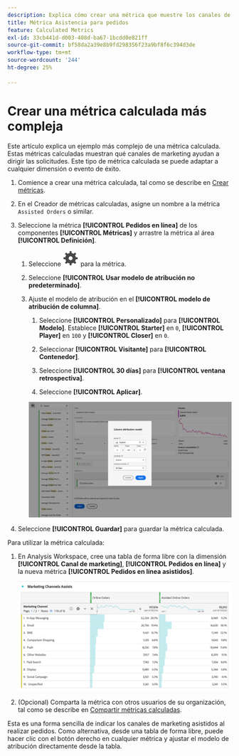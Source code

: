 ```yaml
---
description: Explica cómo crear una métrica que muestre los canales de marketing asistidos al realizar pedidos. Esto puede adaptarse a cualquier otro evento de éxito o dimensión que resulte de interés.
title: Métrica Asistencia para pedidos
feature: Calculated Metrics
exl-id: 33cb441d-d003-408d-ba67-1bcdd0e821ff
source-git-commit: bf58da2a39e8b9fd298356f23a9bf8f6c394d3de
workflow-type: tm+mt
source-wordcount: '244'
ht-degree: 25%

---
```


# Crear una métrica calculada más compleja

Este artículo explica un ejemplo más complejo de una métrica calculada. Estas métricas calculadas muestran qué canales de marketing ayudan a dirigir las solicitudes. Este tipo de métrica calculada se puede adaptar a cualquier dimensión o evento de éxito.

1. Comience a crear una métrica calculada, tal como se describe en [Crear métricas](/help/components/c-calcmetrics/c-workflow/cm-workflow/c-build-metrics/cm-build-metrics.md).

1. En el Creador de métricas calculadas, asigne un nombre a la métrica `Assisted Orders` o similar.

1. Seleccione la métrica **[!UICONTROL Pedidos en línea]** de los componentes **[!UICONTROL Métricas]** y arrastre la métrica al área **[!UICONTROL Definición]**.

   1. Seleccione ![Setting](/help/assets/icons/Setting.svg) para la métrica.
   1. Seleccione **[!UICONTROL Usar modelo de atribución no predeterminado]**.
   1. Ajuste el modelo de atribución en el **[!UICONTROL modelo de atribución de columna]**.
      1. Seleccione **[!UICONTROL Personalizado]** para **[!UICONTROL Modelo]**. Establece **[!UICONTROL Starter]** en `0`, **[!UICONTROL Player]** en `100` y **[!UICONTROL Closer]** en `0`.
      1. Seleccionar **[!UICONTROL Visitante]** para **[!UICONTROL Contenedor]**.
      1. Seleccione **[!UICONTROL 30 días]** para **[!UICONTROL ventana retrospectiva]**.

      1. Seleccione **[!UICONTROL Aplicar]**.

      ![Modelo de atribución de columna](assets/complex-calculated-metric.png)

1. Seleccione **[!UICONTROL Guardar]** para guardar la métrica calculada.

Para utilizar la métrica calculada:

1. En Analysis Workspace, cree una tabla de forma libre con la dimensión **[!UICONTROL Canal de marketing]**, **[!UICONTROL Pedidos en línea]** y la nueva métrica **[!UICONTROL Pedidos en línea asistidos]**.

   ![Pedidos en línea asistidos por canal de mercadotecnia](assets/marketing-channel-assists.png)

1. (Opcional) Comparta la métrica con otros usuarios de su organización, tal como se describe en [Compartir métricas calculadas](/help/components/c-calcmetrics/c-workflow/cm-workflow/cm-sharing.md).

Esta es una forma sencilla de indicar los canales de marketing asistidos al realizar pedidos. Como alternativa, desde una tabla de forma libre, puede hacer clic con el botón derecho en cualquier métrica y ajustar el modelo de atribución directamente desde la tabla.
